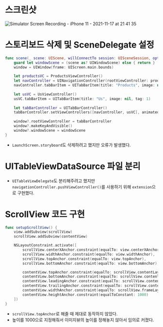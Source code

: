 # 스크린샷
![Simulator Screen Recording - iPhone 11 - 2021-11-17 at 21 41 35](https://user-images.githubusercontent.com/31765530/142202707-56c12d3d-6d7f-473a-8c0b-a7cb8906e25d.gif)

# 스토리보드 삭제 및 SceneDelegate 설정
```swift
func scene(_ scene: UIScene, willConnectTo session: UISceneSession, options connectionOptions: UIScene.ConnectionOptions) {
    guard let windowScene = (scene as? UIWindowScene) else { return }
    window = UIWindow(frame: UIScreen.main.bounds)
        
    let productsVC = ProductsViewController()
    let navController = UINavigationController(rootViewController: productsVC)
    navController.tabBarItem = UITabBarItem(title: "Products", image: nil, tag: 0)
        
    let usVC = UsViewController()
    usVC.tabBarItem = UITabBarItem(title: "Us", image: nil, tag: 1)
        
    let tabBarController = UITabBarController()
    tabBarController.setViewControllers([navController, usVC], animated: false)
        
    window?.rootViewController = tabBarController
    window?.makeKeyAndVisible()
    window?.windowScene = windowScene
}
```
- `LaunchScreen.storyboard`도 삭제하려고 했지만 오류가 발생했다.

# UITableViewDataSource 파일 분리
- `UITableViewDelegate`도 분리해주려고 했지만 `navigationController.pushViewController()`를 사용하기 위해 `extension`으로 구현했다.

# ScrollView 코드 구현
```swift
func setupScrollView() {
    view.addSubview(scrollView)
    scrollView.addSubview(contentView)

    NSLayoutConstraint.activate([
        scrollView.centerXAnchor.constraint(equalTo: view.centerXAnchor),
        scrollView.widthAnchor.constraint(equalTo: view.widthAnchor),
        scrollView.topAnchor.constraint(equalTo: view.topAnchor),
        scrollView.bottomAnchor.constraint(equalTo: view.bottomAnchor),

        contentView.topAnchor.constraint(equalTo: scrollView.contentLayoutGuide.topAnchor),
        contentView.bottomAnchor.constraint(equalTo: scrollView.contentLayoutGuide.bottomAnchor),
        contentView.leadingAnchor.constraint(equalTo: scrollView.contentLayoutGuide.leadingAnchor),
        contentView.trailingAnchor.constraint(equalTo: scrollView.contentLayoutGuide.trailingAnchor),
        contentView.widthAnchor.constraint(equalTo: scrollView.frameLayoutGuide.widthAnchor),
        contentView.heightAnchor.constraint(equalToConstant: 1000)
    ])
}
```
- `scrollView.topAnchor`로 해줄 때 제대로 동작하지 않았다.
- 높이를 1000으로 지정해줘서 이미지뷰의 높이를 정해놓지 않아서 임의로 커졌다.
